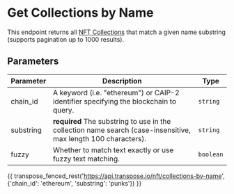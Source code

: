 # Get Collections by Name

This endpoint returns all [NFT Collections](../models/collection_model.md) that match a given name substring (supports pagination up to 1000 results).

## Parameters
| Parameter     | Description                                                                          | Type     | 
|---------------|--------------------------------------------------------------------------------------|----------|
| chain_id      | A keyword (i.e. "ethereum") or CAIP-2 identifier specifying the blockchain to query. | `string` | 
| substring | **required** The substring to use in the collection name search (case-insensitive, max length 100 characters).    | `string` | 
| fuzzy | Whether to match text exactly or use fuzzy text matching.    | `boolean` | 

{{ transpose_fenced_rest('https://api.transpose.io/nft/collections-by-name', {'chain_id': 'ethereum', 'substring': 'punks'}) }}